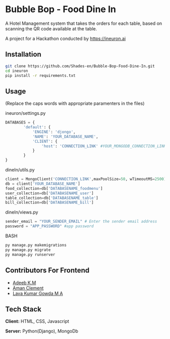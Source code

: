 
# Bubble Bop - Food Dine In
A Hotel Management system that takes the orders for each table, based on scanning the QR code available at the table.

A project for a Hackathon conducted by https://ineuron.ai 


## Installation

```bash
git clone https://github.com/Shades-en/Bubble-Bop-Food-Dine-In.git
cd ineuron
pip install -r requirements.txt
```
    
## Usage

(Replace the caps words with appropriate paramenters in the files)

ineuron/settings.py
```python
DATABASES = {
        'default': {
            'ENGINE': 'djongo',
            'NAME': 'YOUR_DATABASE_NAME',
            'CLIENT': {
                'host': 'CONNECTION_LINK' #YOUR_MONGODB_CONNECTION_LINK
            }  
        }
}
```

dineIn/utils.py
```python
client = MongoClient('CONNECTION_LINK',maxPoolSize=50, wTimeoutMS=2500) #atlas connection
db = client['YOUR_DATABASE_NAME']
food_collection=db['DATABASENAME_foodmenu']
user_collection=db['DATABASENAME_user']
table_collection=db['DATABASENAME_table']
bill_collection=db['DATABASENAME_bill']
```

dineIn/views.py
```python
sender_email = "YOUR_SENDER_EMAIL" # Enter the sender email address
password = "APP_PASSWORD" #app password
```

BASH
```bash
py manage.py makemigrations
py manage.py migrate
py manage.py runserver
```

## Contributors For Frontend
* [Adeeb K.M](https://github.com/adeebkm)
* [Aman Clement](https://github.com/Aman-Clement)
* [Lava Kumar Gowda M A](https://github.com/nameisluv)


## Tech Stack

**Client:** HTML, CSS, Javascript

**Server:** Python(Django), MongoDb

